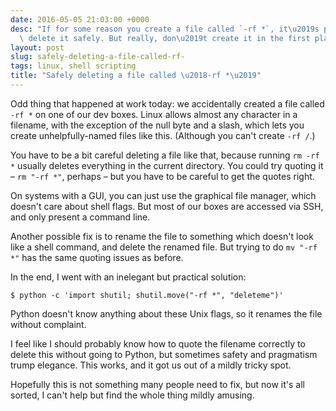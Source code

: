 ```yaml
---
date: 2016-05-05 21:03:00 +0000
desc: "If for some reason you create a file called `-rf *`, it\u2019s possible to\
  \ delete it safely. But really, don\u2019t create it in the first place."
layout: post
slug: safely-deleting-a-file-called-rf-
tags: linux, shell scripting
title: "Safely deleting a file called \u2018-rf *\u2019"
---
```


Odd thing that happened at work today: we accidentally created a file called `-rf *` on one of our dev boxes.
Linux allows almost any character in a filename, with the exception of the null byte and a slash, which lets you create unhelpfully-named files like this.
(Although you can't create `-rf /`.)

You have to be a bit careful deleting a file like that, because running `rm -rf *` usually deletes everything in the current directory.
You could try quoting it – `rm "-rf *"`, perhaps – but you have to be careful to get the quotes right.

On systems with a GUI, you can just use the graphical file manager, which doesn't care about shell flags.
But most of our boxes are accessed via SSH, and only present a command line.

Another possible fix is to rename the file to something which doesn't look like a shell command, and delete the renamed file.
But trying to do `mv "-rf *"` has the same quoting issues as before.

In the end, I went with an inelegant but practical solution:

```console
$ python -c 'import shutil; shutil.move("-rf *", "deleteme")'
```

Python doesn't know anything about these Unix flags, so it renames the file without complaint.

I feel like I should probably know how to quote the filename correctly to delete this without going to Python, but sometimes safety and pragmatism trump elegance.
This works, and it got us out of a mildly tricky spot.

Hopefully this is not something many people need to fix, but now it's all sorted, I can't help but find the whole thing mildly amusing.
